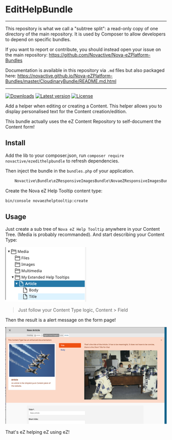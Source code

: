 # EditHelpBundle

----

This repository is what we call a "subtree split": a read-only copy of one directory of the main repository. 
It is used by Composer to allow developers to depend on specific bundles.

If you want to report or contribute, you should instead open your issue on the main repository: https://github.com/Novactive/Nova-eZPlatform-Bundles

Documentation is available in this repository via `.md` files but also packaged here: https://novactive.github.io/Nova-eZPlatform-Bundles/master/CloudinaryBundle/README.md.html

----

[![Downloads](https://img.shields.io/packagist/dt/novactive/ezedithelpbundle.svg?style=flat-square)](https://packagist.org/packages/novactive/ezedithelpbundle)
[![Latest version](https://img.shields.io/github/release/Novactive/NovaeZEditHelpBundle.svg?style=flat-square)](https://github.com/Novactive/NovaeZEditHelpBundle/releases)
[![License](https://img.shields.io/packagist/l/novactive/ezedithelpbundle.svg?style=flat-square)](LICENSE)


Add a helper when editing or creating a Content. This helper allows you to display personalised text for the Content creation/edition.

This bundle actually uses the eZ Content Repository to self-document the Content form!

##  Install

Add the lib to your composer.json, run `composer require novactive/ezedithelpbundle` to refresh dependencies.

Then inject the bundle in the `bundles.php` of your application.

```php
    Novactive\Bundle\eZResponsiveImagesBundle\NovaeZResponsiveImagesBundle::class => [ 'all'=> true ],
```

Create the Nova eZ Help Tooltip content type:

```bash
bin/console novaezhelptooltip:create
``` 

## Usage

Just create a sub tree of `Nova eZ Help Tooltip` anywhere in your Content Tree. (Media is probably recommanded).
And start describing your Content Type:

![tree]

> Just follow your Content Type logic, Content > Field 


Then the result is a alert message on the form page!

![example]

That's eZ helping eZ using eZ!


[tree]: bundle/Resources/doc/tree.png
[example]: bundle/Resources/doc/result.png


